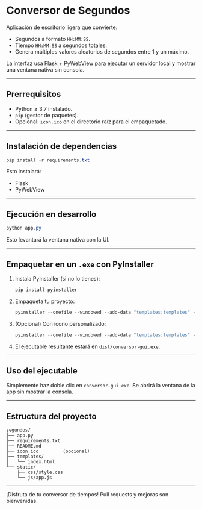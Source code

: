 # Conversor de Segundos

Aplicación de escritorio ligera que convierte:

- Segundos a formato `HH:MM:SS`.
- Tiempo `HH:MM:SS` a segundos totales.
- Genera múltiples valores aleatorios de segundos entre 1 y un máximo.

La interfaz usa Flask + PyWebView para ejecutar un servidor local y mostrar una ventana nativa sin consola.

---

## Prerrequisitos

- Python ≥ 3.7 instalado.
- `pip` (gestor de paquetes).
- Opcional: `icon.ico` en el directorio raíz para el empaquetado.

---

## Instalación de dependencias

```powershell
pip install -r requirements.txt
```

Esto instalará:
- Flask
- PyWebView

---

## Ejecución en desarrollo

```powershell
python app.py
```

Esto levantará la ventana nativa con la UI.

---

## Empaquetar en un `.exe` con PyInstaller

1. Instala PyInstaller (si no lo tienes):
   ```powershell
   pip install pyinstaller
   ```

2. Empaqueta tu proyecto:
   ```powershell
   pyinstaller --onefile --windowed --add-data "templates;templates" --add-data "static;static" --name conversor-gui app.py
   ```

3. (Opcional) Con icono personalizado:
   ```powershell
   pyinstaller --onefile --windowed --add-data "templates;templates" --add-data "static;static" --icon icon.ico --name conversor-gui app.py
   ```

4. El ejecutable resultante estará en `dist/conversor-gui.exe`.

---

## Uso del ejecutable

Simplemente haz doble clic en `conversor-gui.exe`. Se abrirá la ventana de la app sin mostrar la consola.

---

## Estructura del proyecto

```
segundos/  
├── app.py
├── requirements.txt
├── README.md
├── icon.ico         (opcional)
├── templates/
│   └── index.html
└── static/
    ├── css/style.css
    └── js/app.js
```

---

¡Disfruta de tu conversor de tiempos! Pull requests y mejoras son bienvenidas.
